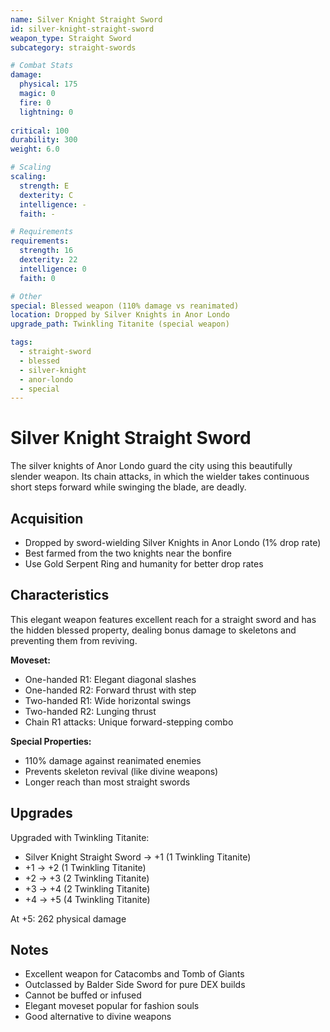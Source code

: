 ```yaml
---
name: Silver Knight Straight Sword
id: silver-knight-straight-sword
weapon_type: Straight Sword
subcategory: straight-swords

# Combat Stats
damage:
  physical: 175
  magic: 0
  fire: 0
  lightning: 0
  
critical: 100
durability: 300
weight: 6.0

# Scaling
scaling:
  strength: E
  dexterity: C
  intelligence: -
  faith: -

# Requirements
requirements:
  strength: 16
  dexterity: 22
  intelligence: 0
  faith: 0

# Other
special: Blessed weapon (110% damage vs reanimated)
location: Dropped by Silver Knights in Anor Londo
upgrade_path: Twinkling Titanite (special weapon)

tags:
  - straight-sword
  - blessed
  - silver-knight
  - anor-londo
  - special
---
```


# Silver Knight Straight Sword

The silver knights of Anor Londo guard the city using this beautifully slender weapon. Its chain attacks, in which the wielder takes continuous short steps forward while swinging the blade, are deadly.

## Acquisition
- Dropped by sword-wielding Silver Knights in Anor Londo (1% drop rate)
- Best farmed from the two knights near the bonfire
- Use Gold Serpent Ring and humanity for better drop rates

## Characteristics
This elegant weapon features excellent reach for a straight sword and has the hidden blessed property, dealing bonus damage to skeletons and preventing them from reviving.

**Moveset:**
- One-handed R1: Elegant diagonal slashes
- One-handed R2: Forward thrust with step
- Two-handed R1: Wide horizontal swings
- Two-handed R2: Lunging thrust
- Chain R1 attacks: Unique forward-stepping combo

**Special Properties:**
- 110% damage against reanimated enemies
- Prevents skeleton revival (like divine weapons)
- Longer reach than most straight swords

## Upgrades
Upgraded with Twinkling Titanite:
- Silver Knight Straight Sword → +1 (1 Twinkling Titanite)
- +1 → +2 (1 Twinkling Titanite)
- +2 → +3 (2 Twinkling Titanite)
- +3 → +4 (2 Twinkling Titanite)
- +4 → +5 (4 Twinkling Titanite)

At +5: 262 physical damage

## Notes
- Excellent weapon for Catacombs and Tomb of Giants
- Outclassed by Balder Side Sword for pure DEX builds
- Cannot be buffed or infused
- Elegant moveset popular for fashion souls
- Good alternative to divine weapons